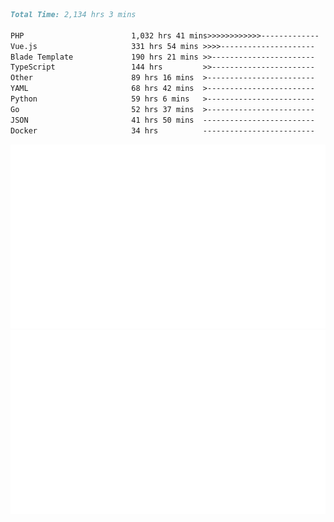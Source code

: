 <!--START_SECTION:waka-->

```markdown
Total Time: 2,134 hrs 3 mins

PHP                        1,032 hrs 41 mins>>>>>>>>>>>>-------------   46.45 %
Vue.js                     331 hrs 54 mins >>>>---------------------   14.93 %
Blade Template             190 hrs 21 mins >>-----------------------   08.56 %
TypeScript                 144 hrs         >>-----------------------   06.48 %
Other                      89 hrs 16 mins  >------------------------   04.02 %
YAML                       68 hrs 42 mins  >------------------------   03.09 %
Python                     59 hrs 6 mins   >------------------------   02.66 %
Go                         52 hrs 37 mins  >------------------------   02.37 %
JSON                       41 hrs 50 mins  -------------------------   01.88 %
Docker                     34 hrs          -------------------------   01.53 %
```

<!--END_SECTION:waka-->
<p align="center">
    <img src="https://raw.githubusercontent.com/rjp2525/rjp2525/output/generated/overview.svg">
    <img src="https://raw.githubusercontent.com/rjp2525/rjp2525/output/generated/languages.svg">
</p>
